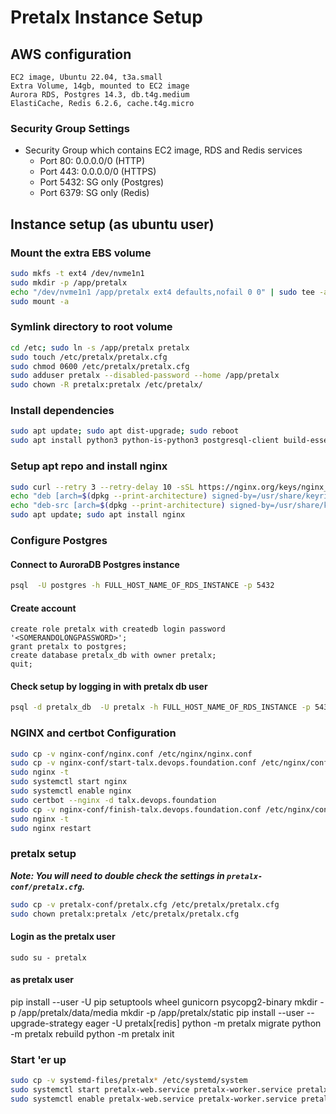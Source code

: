 # Pretalx Instance Setup

## AWS configuration

```text
EC2 image, Ubuntu 22.04, t3a.small
Extra Volume, 14gb, mounted to EC2 image
Aurora RDS, Postgres 14.3, db.t4g.medium
ElastiCache, Redis 6.2.6, cache.t4g.micro
```

### Security Group Settings

- Security Group which contains EC2 image, RDS and Redis services
  - Port 80: 0.0.0.0/0 (HTTP)
  - Port 443: 0.0.0.0/0 (HTTPS)
  - Port 5432: SG only (Postgres)
  - Port 6379: SG only (Redis)

## Instance setup (as ubuntu user)

### Mount the extra EBS volume

```bash
sudo mkfs -t ext4 /dev/nvme1n1
sudo mkdir -p /app/pretalx
echo "/dev/nvme1n1 /app/pretalx ext4 defaults,nofail 0 0" | sudo tee -a /etc/fstab
sudo mount -a
```

### Symlink directory to root volume

```bash
cd /etc; sudo ln -s /app/pretalx pretalx
sudo touch /etc/pretalx/pretalx.cfg
sudo chmod 0600 /etc/pretalx/pretalx.cfg
sudo adduser pretalx --disabled-password --home /app/pretalx
sudo chown -R pretalx:pretalx /etc/pretalx/
```

### Install dependencies

```bash
sudo apt update; sudo apt dist-upgrade; sudo reboot
sudo apt install python3 python-is-python3 postgresql-client build-essential libssl-dev python3-dev gettext python3-pip certbot python3-certbot-nginx
```

### Setup apt repo and install nginx

```bash
sudo curl --retry 3 --retry-delay 10 -sSL https://nginx.org/keys/nginx_signing.key | sudo gpg --dearmor --output /usr/share/keyrings/nginx-archive-keyring.gpg
echo "deb [arch=$(dpkg --print-architecture) signed-by=/usr/share/keyrings/nginx-archive-keyring.gpg] http://nginx.org/packages/mainline/ubuntu `lsb_release -cs` nginx" | sudo tee /etc/apt/sources.list.d/nginx-mainline.list
echo "deb-src [arch=$(dpkg --print-architecture) signed-by=/usr/share/keyrings/nginx-archive-keyring.gpg] http://nginx.org/packages/mainline/ubuntu `lsb_release -cs` nginx" | sudo tee -a /etc/apt/sources.list.d/nginx-mainline.list
sudo apt update; sudo apt install nginx
```

### Configure Postgres

#### Connect to AuroraDB Postgres instance

```bash
psql  -U postgres -h FULL_HOST_NAME_OF_RDS_INSTANCE -p 5432
```

#### Create account

```pgsql
create role pretalx with createdb login password '<SOMERANDOLONGPASSWORD>';
grant pretalx to postgres;
create database pretalx_db with owner pretalx;
quit;
```

#### Check setup by logging in with pretalx db user

```bash
psql -d pretalx_db  -U pretalx -h FULL_HOST_NAME_OF_RDS_INSTANCE -p 5432
```

### NGINX and certbot Configuration

```bash
sudo cp -v nginx-conf/nginx.conf /etc/nginx/nginx.conf
sudo cp -v nginx-conf/start-talx.devops.foundation.conf /etc/nginx/conf.d/talx.devops.foundation.conf
sudo nginx -t
sudo systemctl start nginx
sudo systemctl enable nginx
sudo certbot --nginx -d talx.devops.foundation
sudo cp -v nginx-conf/finish-talx.devops.foundation.conf /etc/nginx/conf.d/talx.devops.foundation.conf
sudo nginx -t
sudo nginx restart
```

### pretalx setup

***Note: You will need to double check the settings in `pretalx-conf/pretalx.cfg`.***

```bash
sudo cp -v pretalx-conf/pretalx.cfg /etc/pretalx/pretalx.cfg
sudo chown pretalx:pretalx /etc/pretalx/pretalx.cfg
```

#### Login as the pretalx user

`sudo su - pretalx`

#### as pretalx user

pip install --user -U pip setuptools wheel gunicorn psycopg2-binary
mkdir -p /app/pretalx/data/media
mkdir -p /app/pretalx/static
pip install --user --upgrade-strategy eager -U pretalx[redis]
python -m pretalx migrate
python -m pretalx rebuild
python -m pretalx init

### Start 'er up

```bash
sudo cp -v systemd-files/pretalx* /etc/systemd/system
sudo systemctl start pretalx-web.service pretalx-worker.service pretalx-periodic.timer
sudo systemctl enable pretalx-web.service pretalx-worker.service pretalx-periodic.timer
```
